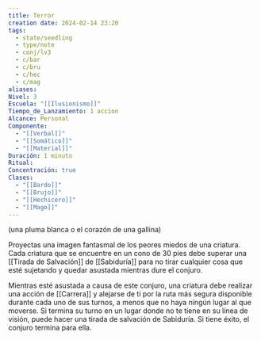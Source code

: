 ```yaml
---
title: Terror
creation date: 2024-02-14 23:20
tags:
  - state/seedling
  - type/note
  - conj/lv3
  - c/bar
  - c/bru
  - c/hec
  - c/mag
aliases: 
Nivel: 3
Escuela: "[[Ilusionismo]]"
Tiempo_de_Lanzamiento: 1 accion
Alcance: Personal
Componente:
  - "[[Verbal]]"
  - "[[Somático]]"
  - "[[Material]]"
Duración: 1 minuto
Ritual: 
Concentración: true
Clases:
  - "[[Bardo]]"
  - "[[Brujo]]"
  - "[[Hechicero]]"
  - "[[Mago]]"
---
```

(una pluma blanca o el corazón de una gallina)

Proyectas una imagen fantasmal de los peores miedos de una criatura. Cada criatura que se encuentre en un cono de 30 pies debe superar una [[Tirada de Salvación]] de [[Sabiduría]] para no tirar cualquier cosa que esté sujetando y quedar asustada mientras dure el conjuro.

Mientras esté asustada a causa de este conjuro, una criatura debe realizar una acción de [[Carrera]] y alejarse de ti por la ruta más segura disponible durante cada uno de sus turnos, a menos que no haya ningún lugar al que moverse. Si termina su turno en un lugar donde no te tiene en su línea de visión, puede hacer una tirada de salvación de Sabiduría. Si tiene éxito, el conjuro termina para ella.
